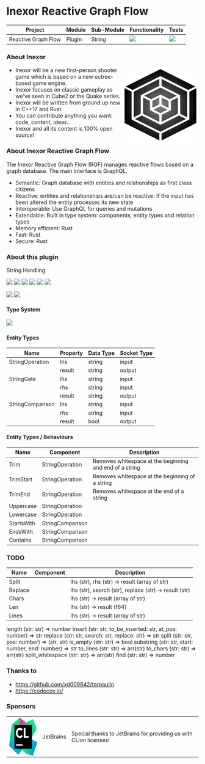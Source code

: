 # Inexor Reactive Graph Flow

| Project             | Module | Sub-Module | Functionality                                                        | Tests                                                                                                                                                                |
|---------------------|--------|------------|----------------------------------------------------------------------|----------------------------------------------------------------------------------------------------------------------------------------------------------------------|
| Reactive Graph Flow | Plugin | String     | <img src="https://img.shields.io/badge/state-completed-brightgreen"> | [<img src="https://img.shields.io/codecov/c/github/aschaeffer/inexor-rgf-plugin-string">](https://app.codecov.io/gh/aschaeffer/inexor-rgf-plugin-string) |

### About Inexor

<a href="https://inexor.org/">
<img align="right" width="200" height="200" src="https://raw.githubusercontent.com/aschaeffer/inexor-rgf-plugin-string/main/docs/images/inexor_2.png">
</a>

* Inexor will be a new first-person shooter game which is based on a new octree-based game engine.
* Inexor focuses on classic gameplay as we've seen in Cube2 or the Quake series.
* Inexor will be written from ground up new in C++17 and Rust.
* You can contribute anything you want: code, content, ideas..
* Inexor and all its content is 100% open source!

### About Inexor Reactive Graph Flow

The Inexor Reactive Graph Flow (RGF) manages reactive flows based on a graph database. The main interface is GraphQL.

* Semantic: Graph database with entities and relationships as first class citizens
* Reactive: entities and relationships are/can be reactive: If the input has been altered the entity processes its new state
* Interoperable: Use GraphQL for queries and mutations
* Extendable: Built in type system: components, entity types and relation types
* Memory efficient: Rust
* Fast: Rust
* Secure: Rust

### About this plugin

String Handling

[<img src="https://img.shields.io/badge/Language-Rust-brightgreen">](https://www.rust-lang.org/)
[<img src="https://img.shields.io/badge/Platforms-Linux%20%26%20Windows-brightgreen">]()
[<img src="https://img.shields.io/github/workflow/status/aschaeffer/inexor-rgf-plugin-string/Rust">](https://github.com/aschaeffer/inexor-rgf-plugin-string/actions?query=workflow%3ARust)
[<img src="https://img.shields.io/github/last-commit/aschaeffer/inexor-rgf-plugin-string">]()
[<img src="https://img.shields.io/github/languages/code-size/aschaeffer/inexor-rgf-plugin-string">]()
[<img src="https://img.shields.io/codecov/c/github/aschaeffer/inexor-rgf-plugin-string">](https://app.codecov.io/gh/aschaeffer/inexor-rgf-plugin-string)

[<img src="https://img.shields.io/github/license/aschaeffer/inexor-rgf-plugin-string">](https://github.com/aschaeffer/inexor-rgf-plugin-string/blob/main/LICENSE)
[<img src="https://img.shields.io/discord/698219248954376256?logo=discord">](https://discord.com/invite/acUW8k7)

#### Type System

<img src="https://raw.githubusercontent.com/aschaeffer/inexor-rgf-plugin-string/main/docs/images/type_system.png">

#### Entity Types

| Name             | Property | Data Type | Socket Type |
|------------------|----------|-----------|-------------|
| StringOperation  | lhs      | string    | input       |
|                  | result   | string    | output      |
| StringGate       | lhs      | string    | input       |
|                  | rhs      | string    | input       |
|                  | result   | string    | output      |
| StringComparison | lhs      | string    | input       |
|                  | rhs      | string    | input       |
|                  | result   | bool      | output      |

#### Entity Types / Behaviours

| Name       | Component        | Description                                              |
|------------|------------------|----------------------------------------------------------|
| Trim       | StringOperation  | Removes whitespace at the beginning and end of a string  |
| TrimStart  | StringOperation  | Removes whitespace at the beginning of a string          |
| TrimEnd    | StringOperation  | Removes whitespace at the end of a string                |
| Uppercase  | StringOperation  |                                                          |
| Lowercase  | StringOperation  |                                                          |
| StartsWith | StringComparison |                                                          |
| EndsWith   | StringComparison |                                                          |
| Contains   | StringComparison |                                                          |

### TODO

| Name       | Component        | Description                                              |
|------------|------------------|----------------------------------------------------------|
| Split      |                  | lhs (str), rhs (str) -> result (array of str)            |
| Replace    |                  | lhs (str), search (str), replace (str) -> result (str)   |
| Chars      |                  | lhs (str) -> result (array of str)                       |
| Len        |                  | lhs (str) -> result (f64)                                |
| Lines      |                  | lhs (str) -> result (array of str)                       |

length (str: str) => number
insert (str: str, to_be_inserted: str, at_pos: number) => str
replace (str: str, search: str, replace: str) => str
split (str: str, pos: number) => (str, str)
is_empty (str: str) => bool
substring (str: str, start: number, end: number) => str
to_lines (str: str) => arr(str)
to_chars (str: str) => arr(str)
split_whitespace (str: str) => arr(str)
find (str: str) => number

### Thanks to

* https://github.com/xd009642/tarpaulin
* https://codecov.io/

### Sponsors

|                                                                                                                                                                                                                               |           |                                                                   |
|-------------------------------------------------------------------------------------------------------------------------------------------------------------------------------------------------------------------------------|-----------|-------------------------------------------------------------------|
| <a href="https://www.jetbrains.com/?from=github.com/inexorgame"><img align="right" width="100" height="100" src="https://raw.githubusercontent.com/aschaeffer/inexor-rgf-plugin-logical/main/docs/images/icon_CLion.svg"></a> | JetBrains | Special thanks to JetBrains for providing us with CLion licenses! |
